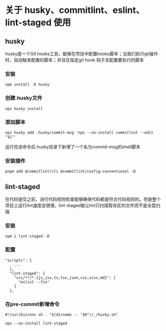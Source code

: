 # 关于 husky、commitlint、eslint、lint-staged 使用

## husky

husky是一个Git hooks工具，能够在项目中配置hooks脚本；当我们执行git操作时，自动触发配置的脚本；并且在指定git hook 钩子去配置要执行的脚本

### 安装
`npm install -D husky`

### 创建.husky文件
`npx husky install`

### 添加脚本
`npx husky add .husky/commit-msg 'npx --no-install commitlint --edit "$1"'`

运行完该命令后.husky目录下新增了一个名为commit-msg的shell脚本

### 安装插件
`pnpm add @commitlint/cli @commitlint/config-conventional -D`


## lint-staged
在代码提交之前，进行代码规则检查能够确保代码都是符合代码规则的。但是整个项目上运行lint速度会很慢，lint-staged能让lint只扫描暂存区的文件而不是全盘扫描

### 安装
`npm i lint-staged -D`

### 配置

```
"scripts": {
    ...
  },
  "lint-staged": {
    "src/**/*.{js,jsx,ts,tsx,json,css,scss,md}": [
      "eslint --fix"
    ]
  },
```

### 在pre-commit新增命令

```
#!/usr/bin/env sh . "$(dirname -- "$0")/_/husky.sh"

npx --no-install lint-staged
```

